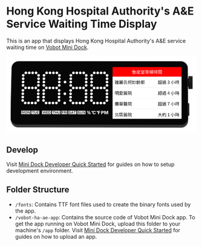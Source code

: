 # Hong Kong Hospital Authority's A&E Service Waiting Time Display

This is an app that displays Hong Kong Hospital Authority's A&E service waiting time on [Vobot Mini Dock](https://getvobot.com/mini-dock).

![Screenshot](./screenshot.png)

## Develop

Visit [Mini Dock Developer Quick Started](https://dock.myvobot.com/developer/getting_started/) for guides on how to setup development environment.

## Folder Structure

- `/fonts`: Contains TTF font files used to create the binary fonts used by the app.
- `/vobot-ha-ae-app`: Contains the source code of Vobot Mini Dock app. To get the app running on Vobot Mini Dock, upload this folder to your machine's `/app` folder. Visit [Mini Dock Developer Quick Started](https://dock.myvobot.com/developer/getting_started/) for guides on how to upload an app.
